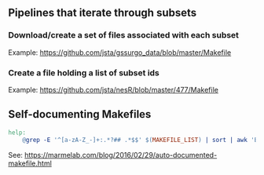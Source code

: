 
## Pipelines that iterate through subsets

### Download/create a set of files associated with each subset

Example: https://github.com/jsta/gssurgo_data/blob/master/Makefile

### Create a file holding a list of subset ids

Example: https://github.com/jsta/nesR/blob/master/477/Makefile

## Self-documenting Makefiles

```makefile
help:
	@grep -E '^[a-zA-Z_-]+:.*?## .*$$' $(MAKEFILE_LIST) | sort | awk 'BEGIN {FS = ":.*?## "}; {printf "\033[36m%-30s\033[0m %s\n", $$1, $$2}'
```

See: https://marmelab.com/blog/2016/02/29/auto-documented-makefile.html

